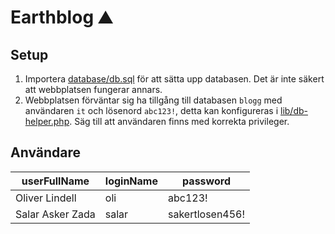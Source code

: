# Earthblog ⛰️

## Setup

1. Importera [database/db.sql](database/db.sql) för att sätta upp databasen. Det är inte
   säkert att webbplatsen fungerar annars.
2. Webbplatsen förväntar sig ha tillgång till databasen `blogg` med användaren
   `it` och lösenord `abc123!`, detta kan konfigureras i
   [lib/db-helper.php](lib/db-helper.php). Säg till att användaren finns med
   korrekta privileger.

## Användare

| userFullName     | loginName | password        |
| ---------------- | --------- | --------------- |
| Oliver Lindell   | oli       | abc123!         |
| Salar Asker Zada | salar     | sakertlosen456! |
